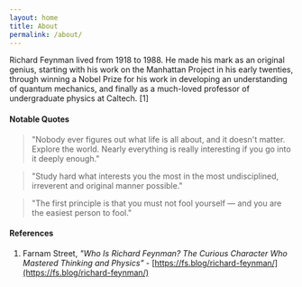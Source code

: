 ```yaml
---
layout: home
title: About
permalink: /about/
---
```


Richard Feynman lived from 1918 to 1988. He made his mark as an original genius, starting with his work on the Manhattan Project in his early twenties, through winning a Nobel Prize for his work in developing an understanding of quantum mechanics, and finally as a much-loved professor of undergraduate physics at Caltech. [1]

#### Notable Quotes

> "Nobody ever figures out what life is all about, and it doesn't matter. Explore the world. Nearly everything is really interesting if you go into it deeply enough."

> "Study hard what interests you the most in the most undisciplined, irreverent and original manner possible."

> "The first principle is that you must not fool yourself — and you are the easiest person to fool."


#### References

1. Farnam Street, _"Who Is Richard Feynman? The Curious Character Who Mastered Thinking and Physics"_ - [https://fs.blog/richard-feynman/](https://fs.blog/richard-feynman/)